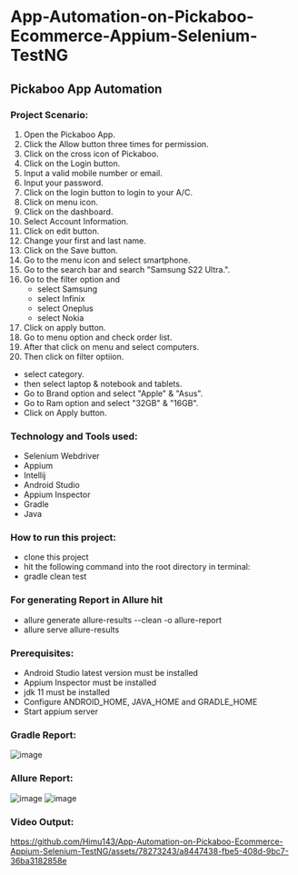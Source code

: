 # App-Automation-on-Pickaboo-Ecommerce-Appium-Selenium-TestNG
## Pickaboo App Automation
### Project Scenario:
1. Open the Pickaboo App.
2. Click the Allow button three times for permission.
3. Click on the cross icon of Pickaboo.
4. Click on the Login button.
5. Input a valid mobile number or email.
6. Input your password.
7. Click on the login button to login to your A/C.
8. Click on menu icon.
9. Click on the dashboard.
10. Select Account Information.
11. Click on edit button.
12. Change your first and last name.
13. Click on the Save button.
14. Go to the menu icon and select smartphone.
15. Go to the search bar and search "Samsung S22 Ultra.".
16. Go to the filter option and 
	- select Samsung
	- select Infinix
	- select Oneplus
	- select Nokia
17. Click on apply button.
18. Go to menu option and check order list.
19. After that click on menu and select computers.
20. Then click on filter optiion.
  - select category.
  - then select laptop & notebook and tablets.
  - Go to Brand option and select "Apple" & "Asus".
  - Go to Ram option and select "32GB" & "16GB".
  - Click on Apply button.

### Technology and Tools used:
- Selenium Webdriver
- Appium
- Intellij
- Android Studio
- Appium Inspector
- Gradle
- Java
### How to run this project:
- clone this project
- hit the following command into the root directory in terminal:
- gradle clean test
### For generating Report in Allure hit
- allure generate allure-results --clean -o allure-report
- allure serve allure-results
### Prerequisites:
- Android Studio latest version must be installed
- Appium Inspector must be installed
- jdk 11 must be installed
- Configure ANDROID_HOME, JAVA_HOME and GRADLE_HOME
- Start appium server

### Gradle Report:
![image](https://github.com/Himu143/App-Automation-on-Pickaboo-Ecommerce-Appium-Selenium-TestNG/assets/78273243/46e82322-3d06-4e18-8adb-351bcd2ef7b0)


### Allure Report:
![image](https://github.com/Himu143/App-Automation-on-Pickaboo-Ecommerce-Appium-Selenium-TestNG/assets/78273243/2c9af1a2-1a65-4b02-8942-7d4e939a6557)
![image](https://github.com/Himu143/App-Automation-on-Pickaboo-Ecommerce-Appium-Selenium-TestNG/assets/78273243/12492df7-4b98-40fe-8c1c-27befcb23116)


### Video Output:
https://github.com/Himu143/App-Automation-on-Pickaboo-Ecommerce-Appium-Selenium-TestNG/assets/78273243/a8447438-fbe5-408d-9bc7-36ba3182858e
